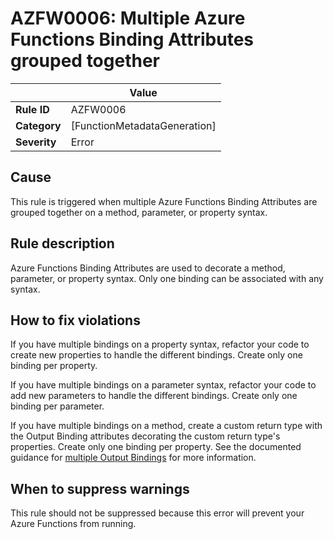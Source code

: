 # AZFW0006: Multiple Azure Functions Binding Attributes grouped together

| | Value |
|-|-|
| **Rule ID** |AZFW0006|
| **Category** |[FunctionMetadataGeneration]|
| **Severity** |Error|

## Cause

This rule is triggered when multiple Azure Functions Binding Attributes are grouped together on a method, parameter, or property syntax.

## Rule description

Azure Functions Binding Attributes are used to decorate a method, parameter, or property syntax. Only one binding can be associated with any syntax.

## How to fix violations

If you have multiple bindings on a property syntax, refactor your code to create new properties to handle the different bindings. Create only one binding per property.

If you have multiple bindings on a parameter syntax, refactor your code to add new parameters to handle the different bindings. Create only one binding per parameter.

If you have multiple bindings on a method, create a custom return type with the Output Binding attributes decorating the custom return type's properties. Create only one binding per property. See the documented guidance for [multiple Output Bindings](https://learn.microsoft.com/en-us/azure/azure-functions/dotnet-isolated-process-guide#multiple-output-bindings) for more information.

## When to suppress warnings

This rule should not be suppressed because this error will prevent your Azure Functions from running.
